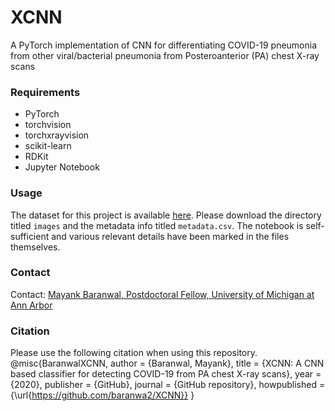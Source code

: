 # XCNN
A PyTorch implementation of CNN for differentiating COVID-19 pneumonia from other viral/bacterial pneumonia from Posteroanterior (PA) chest X-ray scans

### Requirements
* PyTorch
* torchvision
* torchxrayvision
* scikit-learn
* RDKit
* Jupyter Notebook

### Usage
The dataset for this project is available <a href="https://github.com/ieee8023/covid-chestxray-dataset" target="_blank">here</a>. Please download the directory titled `images` and the metadata info titled `metadata.csv`. The notebook is self-sufficient and various relevant details have been marked in the files themselves.

### Contact
Contact: <a href="https://web.eecs.umich.edu/~mayankb/">Mayank Baranwal, Postdoctoral Fellow, University of Michigan at Ann Arbor</a>

### Citation
Please use the following citation when using this repository.
    @misc{BaranwalXCNN,
      author = {Baranwal, Mayank},
      title = {XCNN: A CNN based classifier for detecting COVID-19 from PA chest X-ray scans},
      year = {2020},
      publisher = {GitHub},
      journal = {GitHub repository},
      howpublished = {\url{https://github.com/baranwa2/XCNN}}
    }
